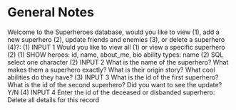 # General Notes

Welcome to the Superheroes database, would you like to view (1), add a new superhero (2), update friends and enemies (3), or delete a superhero (4)?: 
    (1) INPUT 1
        Would you like to view all (1) or view a specific superhero (2)
            (1)
                SHOW heroes: id, name, about_me, bio
                    ability types: name
            (2) 
                SQL select one character
    (2) INPUT 2
        What is the name of the superhero?
        What makes them a superhero exactly?
        What is their origin story?
        What cool abilities do they have?
    (3) INPUT 3
        What is the id of the first superhero?
        What is the id of the second superhero?
            Did you want to see the update?
                Y/N
    (4) INPUT 4
        Enter the id of the deceased or disbanded superhero: 
            Delete all details for this record

